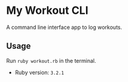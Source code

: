 # My Workout CLI

A command line interface app to log workouts.

## Usage

Run `ruby workout.rb` in the terminal. 
- Ruby version: `3.2.1`
